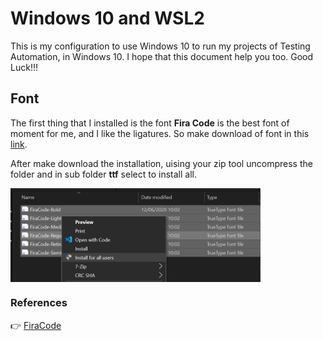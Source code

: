 # Windows 10 and WSL2

This is my configuration to use Windows 10 to run my projects of Testing Automation, in Windows 10. I hope that this document help you too. Good Luck!!!

## Font

The first thing that I installed is the font **Fira Code** is the best font of moment for me, and I like the ligatures. So make download of font in this [link](https://github.com/tonsky/FiraCode/releases/download/5.2/Fira_Code_v5.2.zip).

After make download the installation, uising your zip tool uncompress the folder and in sub folder **ttf** select to install all. 


<img align="center" src="https://github.com/landex/Windows-10/blob/main/Procedure/Windows10andWSL/Images/install_firacoe_20210419_220613.png" alt="drawing" width="400"/>


### References

:point_right: [FiraCode](https://github.com/tonsky/FiraCode/releases/download/5.2/Fira_Code_v5.2.zip)


